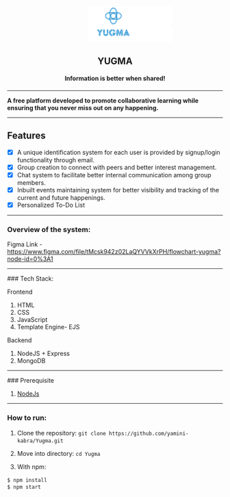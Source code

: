 <p align="center">
		<img src="./public/images/Yugma.png" width=200px style="margin-left: 70px;" />
		<h2 align="center"> YUGMA </h2>
		<h4 align="center"> Information is better when shared! <h4>
		</p>
<hr />
A free platform developed to promote collaborative learning while ensuring that you never miss out on any happening.
<hr />

## Features 
- [X]  A unique identification system for each user is provided by signup/login functionality through email.
- [X]  Group creation to connect with peers and better interest management.
- [X]  Chat system to facilitate better internal communication among group members.
- [X]  Inbuilt events maintaining system for better visibility and tracking of the current and future happenings.
- [X]  Personalized To-Do List	

<hr />
<!-- ## Deployment 
1. Client side - Vercel  --> 

<!-- ## Client Side -->

### Overview of the system: 
Figma Link - https://www.figma.com/file/tMcsk942z02LaQYVVkXrPH/flowchart-yugma?node-id=0%3A1 
<hr />
### Tech Stack:

Frontend
1. HTML
2. CSS
3. JavaScript
4. Template Engine- EJS 

Backend
1. NodeJS + Express
2. MongoDB 

<hr />
### Prerequisite

1. [NodeJs](https://nodejs.org/en/download/)

<hr/>

### How to run: 

1. Clone the repository:
`git clone https://github.com/yamini-kabra/Yugma.git`

2. Move into directory:
`cd Yugma`

3. With npm: 
```bash
$ npm install 
$ npm start
```






<!-- ## Server side -->

<!-- ### ER diagram link: -->
<!-- drawSQL - https://drawsql.app/student-141/diagrams/classroom-schedule -->


<!-- ### Tech Stack: 
1. MySQL 
2. NodeJS + Express
3. Typescript

### How to run: 
1. With yarn: 
```bash
$ cd server
$ yarn && yarn start
```

2. With npm: 
```bash
$ cd server
$ npm install && npm run start
``` -->